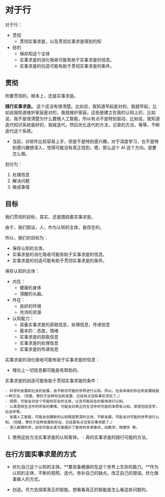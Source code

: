 # 对于行

对于行：

- 贯彻
  - 贯彻实事求是，以及贯彻实事求是得到的知
- 目的
  - 保存知这个主体
  - 实事求是的消化吸收可能有助于实事求是的信息。
  - 实事求是的创造可能有助于贯彻实事求是的条件。


## 贯彻

所要贯彻的，根本上，还是实事求是。


**践行实事求是。** 这个还没有很清楚。比如说，我知道早起是对的，我就早起，比如说我知道维护家庭是对的，我就维护家庭。这些是建立在我的认知上的，比如说，我不是很清楚为什么要做人工智能，所以有点不是特别驱动，比如说，我知道迭代知识系统是好的，我就迭代，然后优化迭代的方法，记录的方法，等等，不断迭代这个系统。


- 当前，对软件比较容易上手，但是不是特别感兴趣，对于深度学习，也不是特别感兴趣想深入，觉得可能没有真正找到，嗯，那么这个 AI 这个方向。是要怎么做。

划分为：

1. 处理信息
2. 解决问题
3. 做成事情







## 目标

我们贯彻的目标，其实，还是围绕着实事求是。

由于，我们假设，人，作为认知的主体，是存在的。

所以，我们的目标为：

- 保存认知的主体。
- 实事求是的消化吸收可能有助于实事求是的信息。
- 实事求是的创造可能有助于贯彻实事求是的条件。


保存认知的主体：

- 内在：
  - 健康的身体
  - 清醒的头脑。
- 外在：
  - 良好的环境
  - 充沛的资源
- 认知能力：
  - 具备实事求是的获取信息，处理信息，传递信息
  - 基本的：态度，情绪
  - 实事求是的获取信息
  - 实事求是的处理信息
  - 实事求是的传递信息


实事求是的消化吸收可能有助于实事求是的信息：

- 理论上一切信息都可能是有帮助的。



实事求是的创造可能有助于贯彻实事求是的条件：


    - 科学的发展和社会的发展，会不断对可能的世界进行认知，所以，社会本身的存在和发展就是一种方法。（但是，寄托于这种存在和发展，已经有点没有事实求实了。）
    - 观照，可能会对这个可能的存在的主体，以及可能存在的客体进行认知。
    - 认真思辨生活中的所有的事情，可能会对真正的生活中的可能的本质有认知。渐渐包括哲学，社会学等。
    - 发展人工智能，可能会创建新的认知程度更深的主体，不断发展，可能会对可能的世界进行认知。（但是，寄托于这种发展和存在，已经是有点没有实事求是了。）
    - 深入数理科学，这些可能从某方面揭示了客体的本来像状。如数学，物理学 等。
  1. 使用这些方法实事求是的认知客体。
    - 真的实事求是的践行可能的方法。



## 在行方面实事求是的方式




- 优化自己这个认知的主体。**要具备健康的在这个世界上生存的能力。**作为认知的主体，不断的观照，迭代。弥补自己的缺点。改正自己的错误。优化做事做人的方式。




- 创造。尽力去探索真正的智能，想看看真正的智能是怎么看这些问题的。
